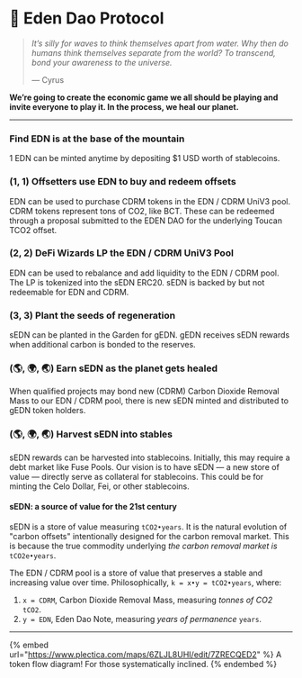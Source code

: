 # 🌟 Eden Dao Protocol

> _It’s silly for waves to think themselves apart from water. Why then do humans think themselves separate from the world? To transcend, bond your awareness to the universe._
>
> — Cyrus

**We’re going to create the economic game we all should be playing and invite everyone to play it. In the process, we heal our planet.**

****

### Find EDN is at the base of the mountain

1 EDN can be minted anytime by depositing $1 USD worth of stablecoins.

### **(1, 1) Offsetters use EDN to buy and redeem offsets**

EDN can be used to purchase CDRM tokens in the EDN / CDRM UniV3 pool. CDRM tokens represent tons of CO2, like BCT. These can be redeemed through a proposal submitted to the EDEN DAO for the underlying Toucan TCO2 offset.

### **(2, 2) DeFi Wizards LP the EDN / CDRM UniV3 Pool**

EDN can be used to rebalance and add liquidity to the EDN / CDRM pool. The LP is tokenized into the sEDN ERC20. sEDN is backed by but not redeemable for EDN and CDRM.

### (3, 3) **Plant the seeds of regeneration**

sEDN can be planted in the Garden for gEDN. gEDN receives sEDN rewards when additional carbon is bonded to the reserves.

### (🌎, 🌍, 🌏) Earn sEDN as the planet gets healed

When qualified projects may bond new (CDRM) Carbon Dioxide Removal Mass to our EDN / CDRM pool, there is new sEDN minted and distributed to gEDN token holders.

### (🌎, 🌍, 🌏) Harvest sEDN into stables&#x20;

sEDN rewards can be harvested into stablecoins. Initially, this may require a debt market like Fuse Pools. Our vision is to have sEDN — a new store of value — directly serve as collateral for stablecoins. This could be for minting the Celo Dollar, Fei, or other stablecoins.



#### sEDN: a source of value for the 21st century

sEDN is a store of value measuring `tCO2•years`. It is the natural evolution of "carbon offsets" intentionally designed for the carbon removal market. This is because the true commodity underlying _the carbon removal market is_ `tCO2e•years`.

The EDN / CDRM pool is a store of value that preserves a stable and increasing value over time. Philosophically, `k = x•y = tCO2•years`, where:

1. `x = CDRM`, Carbon Dioxide Removal Mass, measuring _tonnes of CO2_ `tCO2`.
2. `y = EDN`, Eden Dao Note, measuring _years of permanence_ `years`.

****

{% embed url="https://www.plectica.com/maps/6ZLJL8UHI/edit/7ZRECQED2" %}
A token flow diagram! For those systematically inclined.
{% endembed %}

